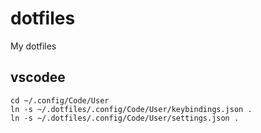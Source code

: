 # dotfiles
My dotfiles
 
## vscodee
```
cd ~/.config/Code/User
ln -s ~/.dotfiles/.config/Code/User/keybindings.json .
ln -s ~/.dotfiles/.config/Code/User/settings.json .
```
